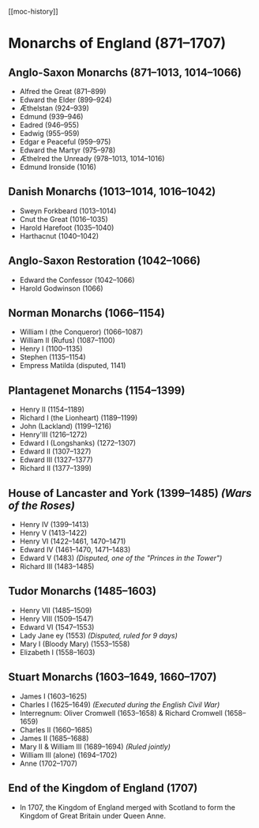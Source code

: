 [[moc-history]]

# Monarchs of England (871–1707)

## Anglo-Saxon Monarchs (871–1013, 1014–1066)

- Alfred the Great (871–899)
- Edward the Elder (899–924)
- Æthelstan (924–939)
- Edmund (939–946)
- Eadred (946–955)
- Eadwig (955–959)
- Edgar e Peaceful (959–975)
- Edward the Martyr (975–978)
- Æthelred the Unready (978–1013, 1014–1016)
- Edmund Ironside (1016)

## Danish Monarchs (1013–1014, 1016–1042)

- Sweyn Forkbeard (1013–1014)
- Cnut the Great (1016–1035)
- Harold Harefoot (1035–1040)
- Harthacnut (1040–1042)

## Anglo-Saxon Restoration (1042–1066)

- Edward the Confessor (1042–1066)
- Harold Godwinson (1066)

## Norman Monarchs (1066–1154)

- William I (the Conqueror) (1066–1087)
- William II (Rufus) (1087–1100)
- Henry I (1100–1135)
- Stephen (1135–1154)
- Empress Matilda (disputed, 1141)

## Plantagenet Monarchs (1154–1399)

- Henry II (1154–1189)
- Richard I (the Lionheart) (1189–1199)
- John (Lackland) (1199–1216)
- Henry'III (1216–1272)
- Edward I (Longshanks) (1272–1307)
- Edward II (1307–1327)
- Edward III (1327–1377)
- Richard II (1377–1399)

## House of Lancaster and York (1399–1485) _(Wars of the Roses)_

- Henry IV (1399–1413)
- Henry V (1413–1422)
- Henry VI (1422–1461, 1470–1471)
- Edward IV (1461–1470, 1471–1483)
- Edward V (1483) _(Disputed, one of the "Princes in the Tower")_
- Richard III (1483–1485)

## Tudor Monarchs (1485–1603)

- Henry VII (1485–1509)
- Henry VIII (1509–1547)
- Edward VI (1547–1553)
- Lady Jane ey (1553) _(Disputed, ruled for 9 days)_
- Mary I (Bloody Mary) (1553–1558)
- Elizabeth I (1558–1603)

## Stuart Monarchs (1603–1649, 1660–1707)

- James I (1603–1625)
- Charles I (1625–1649) _(Executed during the English Civil War)_
- Interregnum: Oliver Cromwell (1653–1658) & Richard Cromwell (1658–1659)
- Charles II (1660–1685)
- James II (1685–1688)
- Mary II & William III (1689–1694) _(Ruled jointly)_
- William III (alone) (1694–1702)
- Anne (1702–1707)

## End of the Kingdom of England (1707)

- In 1707, the Kingdom of England merged with Scotland to form the Kingdom of Great Britain under Queen Anne.
